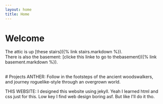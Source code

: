 ```yaml
---
layout: home
title: Home
---
```


# Welcome
The attic is up [these stairs]({% link stairs.markdown %}).\
There is also the basement:
[clicke this linke to go to thebasement]({% link basement.markdown %}).

<br>
# Projects
ANTHER: Follow in the footsteps of the ancient woodswalkers, and journey roguelike-style through an overgrown world.

THIS WEBSITE: I designed this website using jekyll. Yeah I learned html and css just for this. Low key I find web design boring asf. But like I'll do it tho.




